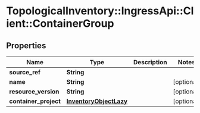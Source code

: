 # TopologicalInventory::IngressApi::Client::ContainerGroup

## Properties
Name | Type | Description | Notes
------------ | ------------- | ------------- | -------------
**source_ref** | **String** |  | 
**name** | **String** |  | [optional] 
**resource_version** | **String** |  | [optional] 
**container_project** | [**InventoryObjectLazy**](InventoryObjectLazy.md) |  | [optional] 


